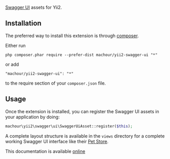 [Swagger UI](http://swagger.io/swagger-ui/) assets for Yii2.

Installation
------------

The preferred way to install this extension is through [composer](http://getcomposer.org/download/).

Either run

```
php composer.phar require --prefer-dist machour/yii2-swagger-ui "*"
```

or add

```
"machour/yii2-swagger-ui": "*"
```

to the require section of your `composer.json` file.


Usage
-----

Once the extension is installed, you can register the Swagger UI assets in your application by doing:

```php
machour\yii2\swagger\ui\SwaggerUiAsset::register($this);
```

A complete layout structure is available in the `views` directory for a complete working Swagger UI interface like their [Pet Store](http://petstore.swagger.io/).

This documentation is available [online](http://machour.idk.tn/yii/machour/yii2-swagger-ui)
